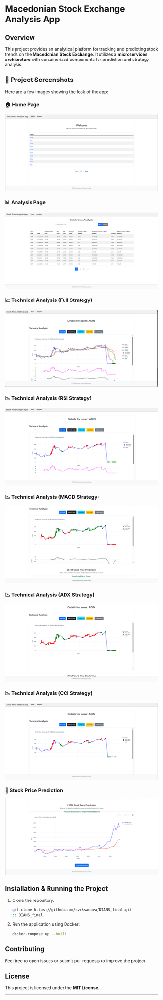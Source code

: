 # Macedonian Stock Exchange Analysis App

## Overview
This project provides an analytical platform for tracking and predicting stock trends on the **Macedonian Stock Exchange**. It utilizes a **microservices architecture** with containerized components for prediction and strategy analysis.

## 📸 Project Screenshots

Here are a few images showing the look of the app:

### 🏠 Home Page
![Home Page](picturesOfTheProject/image.png)

### 📊 Analysis Page
![Analysis Page](picturesOfTheProject/image1.png)

### 📈 Technical Analysis (Full Strategy)
![Technical Analysis - Full Strategy](picturesOfTheProject/image2.png)

### 📉 Technical Analysis (RSI Strategy)
![Technical Analysis - RSI Strategy](picturesOfTheProject/image3.png)

### 📉 Technical Analysis (MACD Strategy)
![Technical Analysis - MACD Strategy](picturesOfTheProject/image4.png)

### 📉 Technical Analysis (ADX Strategy)
![Technical Analysis - ADX Strategy](picturesOfTheProject/image5.png)

### 📉 Technical Analysis (CCI Strategy)
![Technical Analysis - CCI Strategy](picturesOfTheProject/image6.png)

### 🤖 Stock Price Prediction
![Stock Price Prediction](picturesOfTheProject/image7.png)

## Installation & Running the Project
1. Clone the repository:
   ```sh
   git clone https://github.com/svuksanova/DIANS_final.git
   cd DIANS_final
   ```
2. Run the application using Docker:
   ```sh
   docker-compose up --build
   ```   
## Contributing
Feel free to open issues or submit pull requests to improve the project.

## License
This project is licensed under the **MIT License**.

---

